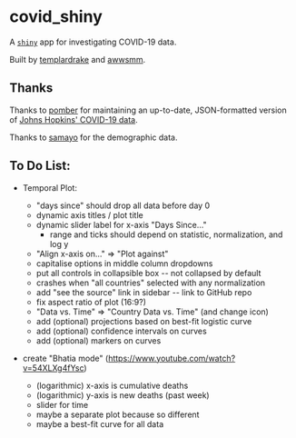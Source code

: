 # covid_shiny

A [`shiny`](https://github.com/rstudio/shiny) app for investigating COVID-19 data.

Built by [templardrake](https://github.com/templardrake) and [awwsmm](https://github.com/awwsmm).

## Thanks

Thanks to [pomber](https://github.com/pomber/covid19) for maintaining an up-to-date, JSON-formatted version of [Johns Hopkins' COVID-19 data](https://github.com/CSSEGISandData/COVID-19).

Thanks to [samayo](https://github.com/samayo) for the demographic data.

## To Do List:

- Temporal Plot:
    - "days since" should drop all data before day 0
    - dynamic axis titles / plot title
    - dynamic slider label for x-axis "Days Since..."
        - range and ticks should depend on statistic, normalization, and log y
    - "Align x-axis on..." => "Plot against"
    - capitalise options in middle column dropdowns
    - put all controls in collapsible box -- not collapsed by default
    - crashes when "all countries" selected with any normalization
    - add "see the source" link in sidebar -- link to GitHub repo
    - fix aspect ratio of plot (16:9?)
    - "Data vs. Time" => "Country Data vs. Time" (and change icon)
    - add (optional) projections based on best-fit logistic curve
    - add (optional) confidence intervals on curves
    - add (optional) markers on curves

- create "Bhatia mode" (https://www.youtube.com/watch?v=54XLXg4fYsc)
    - (logarithmic) x-axis is cumulative deaths
    - (logarithmic) y-axis is new deaths (past week)
    - slider for time
    - maybe a separate plot because so different
    - maybe a best-fit curve for all data
